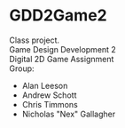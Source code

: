 GDD2Game2
=========
Class project.<br>
Game Design Development 2<br>
Digital 2D Game Assignment<br>
Group:
<ul>
<li>Alan Leeson</li>
<li>Andrew Schott</li>
<li>Chris Timmons</li>
<li>Nicholas "Nex" Gallagher</li>
</ul>
